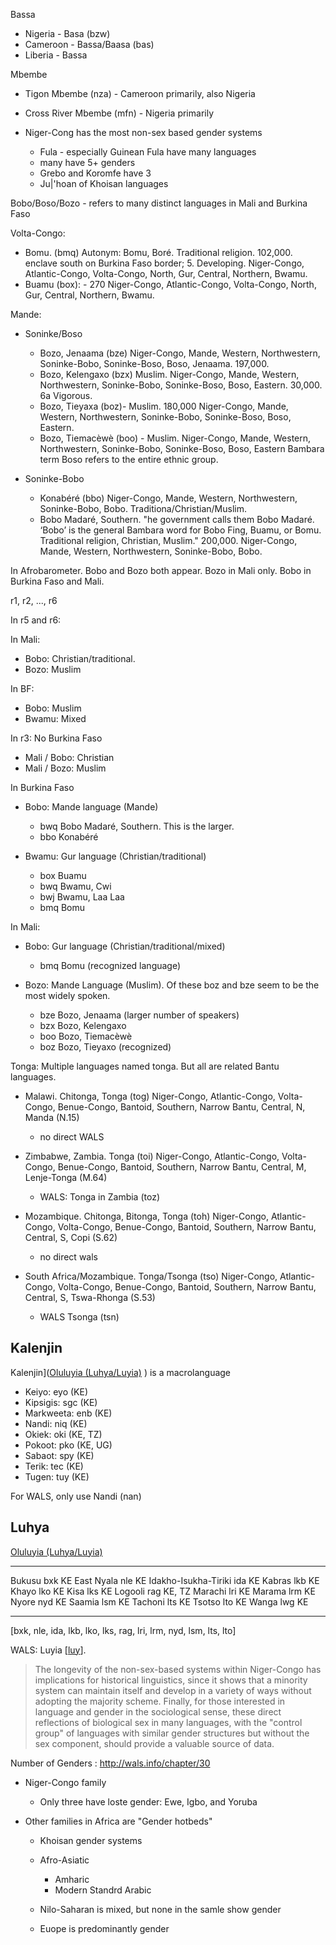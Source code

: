 Bassa

- Nigeria - Basa (bzw)
- Cameroon - Bassa/Baasa (bas)
- Liberia - Bassa

Mbembe

- Tigon Mbembe (nza) - Cameroon primarily, also Nigeria
- Cross River Mbembe (mfn) - Nigeria primarily

- Niger-Cong has the most non-sex based gender systems

  - Fula - especially Guinean Fula have many languages
  - many have 5+ genders
  - Grebo and Koromfe have 3
  - Ju|'hoan of Khoisan languages

Bobo/Boso/Bozo - refers to many distinct languages in Mali and Burkina Faso

Volta-Congo:

- Bomu. (bmq) Autonym: Bomu, Boré. Traditional religion. 102,000.  
  enclave south on Burkina Faso border;  5. Developing.
  Niger-Congo, Atlantic-Congo, Volta-Congo, North, Gur, Central, Northern, Bwamu.
- Buamu (box): - 270 Niger-Congo, Atlantic-Congo, Volta-Congo, North, Gur, Central, Northern, Bwamu.

Mande:

- Soninke/Boso

  - Bozo, Jenaama (bze) Niger-Congo, Mande, Western, Northwestern, Soninke-Bobo, Soninke-Boso, Boso, Jenaama. 197,000.
  - Bozo, Kelengaxo (bzx) Muslim. Niger-Congo, Mande, Western, Northwestern, Soninke-Bobo, Soninke-Boso, Boso, Eastern. 30,000. 6a Vigorous.
  - Bozo, Tieyaxa (boz)- Muslim. 180,000 Niger-Congo, Mande, Western, Northwestern, Soninke-Bobo, Soninke-Boso, Boso, Eastern.
  - Bozo, Tiemacèwè (boo) - Muslim. Niger-Congo, Mande, Western, Northwestern, Soninke-Bobo, Soninke-Boso, Boso, Eastern Bambara term Boso refers to the entire ethnic group.

- Soninke-Bobo
  - Konabéré (bbo)  Niger-Congo, Mande, Western, Northwestern, Soninke-Bobo, Bobo. Traditiona/Christian/Muslim.
   - Bobo Madaré, Southern. "he government calls them Bobo Madaré. ‘Bobo’ is the general Bambara word for Bobo Fing, Buamu, or Bomu. Traditional religion, Christian, Muslim." 200,000. Niger-Congo, Mande, Western, Northwestern, Soninke-Bobo, Bobo.

In Afrobarometer. Bobo and Bozo both appear. Bozo in Mali only. Bobo
in Burkina Faso and Mali.

r1, r2, ..., r6

In r5 and r6:

In Mali:

  - Bobo: Christian/traditional.
  - Bozo: Muslim

In BF:

  - Bobo: Muslim
  - Bwamu: Mixed

In r3: No Burkina Faso

- Mali / Bobo: Christian
- Mali / Bozo: Muslim


In Burkina Faso

- Bobo: Mande language (Mande)

  - bwq Bobo Madaré, Southern. This is the larger.
  - bbo Konabéré

- Bwamu: Gur language (Christian/traditional)

  - box Buamu
  - bwq Bwamu, Cwi
  - bwj Bwamu, Laa Laa
  - bmq Bomu

In Mali:

- Bobo:  Gur language (Christian/traditional/mixed)

  - bmq Bomu (recognized language)

- Bozo: Mande Language (Muslim). Of these boz and bze seem
  to be the most widely spoken.

  - bze Bozo, Jenaama (larger number of speakers)
  - bzx Bozo, Kelengaxo
  - boo Bozo, Tiemacèwè
  - boz Bozo, Tieyaxo (recognized)



Tonga: Multiple languages named tonga. But all are related Bantu languages.

- Malawi. Chitonga, Tonga (tog) Niger-Congo, Atlantic-Congo, Volta-Congo, Benue-Congo, Bantoid, Southern, Narrow Bantu, Central, N, Manda (N.15)

  - no direct WALS

- Zimbabwe, Zambia. Tonga (toi) Niger-Congo, Atlantic-Congo, Volta-Congo, Benue-Congo, Bantoid, Southern, Narrow Bantu, Central, M, Lenje-Tonga (M.64)

  - WALS: Tonga in Zambia (toz)

- Mozambique. Chitonga, Bitonga, Tonga (toh) Niger-Congo, Atlantic-Congo, Volta-Congo, Benue-Congo, Bantoid, Southern, Narrow Bantu, Central, S, Copi (S.62)

  - no direct wals

- South Africa/Mozambique. Tonga/Tsonga (tso) Niger-Congo, Atlantic-Congo, Volta-Congo, Benue-Congo, Bantoid, Southern, Narrow Bantu, Central, S, Tswa-Rhonga (S.53)

  - WALS Tsonga (tsn)

## Kalenjin

Kalenjin]([Oluluyia (Luhya/Luyia)](https://www.ethnologue.com/language/luy) ) is a macrolanguage

- Keiyo: eyo (KE)
- Kipsigis: sgc (KE)
- Markweeta: enb (KE)
- Nandi: niq (KE)
- Okiek: oki (KE, TZ)
- Pokoot: pko (KE, UG)
- Sabaot: spy (KE)
- Terik: tec (KE)
- Tugen: tuy (KE)

For WALS, only use Nandi (nan)

## Luhya

[Oluluyia (Luhya/Luyia)](https://www.ethnologue.com/language/luy)

--------------------- ---- --------
Bukusu                bxk  KE
East Nyala            nle  KE
Idakho-Isukha-Tiriki  ida  KE
Kabras                lkb  KE
Khayo                 lko  KE
Kisa                  lks  KE
Logooli               rag  KE, TZ
Marachi               lri  KE
Marama                lrm  KE
Nyore                 nyd  KE
Saamia                lsm  KE
Tachoni               lts  KE
Tsotso                lto  KE
Wanga                 lwg  KE
--------------------- ---- ---------

[bxk, nle, ida, lkb, lko, lks, rag, lri, lrm, nyd, lsm, lts, lto]

WALS: Luyia [[luy](http://wals.info/languoid/lect/wals_code_luy)].


> The longevity of the non-sex-based systems within Niger-Congo has implications for historical linguistics, since it shows that a minority system can maintain itself and develop in a variety of ways without adopting the majority scheme. Finally, for those interested in language and gender in the sociological sense, these direct reflections of biological sex in many languages, with the "control group" of languages with similar gender structures but without the sex component, should provide a valuable source of data.


Number of Genders : http://wals.info/chapter/30

- Niger-Congo family

  - Only three have loste gender: Ewe, Igbo, and Yoruba

- Other families in Africa are "Gender hotbeds"

  - Khoisan gender systems
  - Afro-Asiatic

    - Amharic
    - Modern Standrd Arabic
  - Nilo-Saharan is mixed, but none in the samle show gender
  - Euope is predominantly gender

